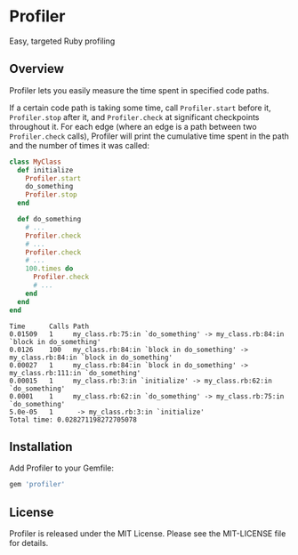 Profiler
========
Easy, targeted Ruby profiling

Overview
--------

Profiler lets you easily measure the time spent in specified code paths.

If a certain code path is taking some time, call `Profiler.start` before it, `Profiler.stop` after it, and `Profiler.check` at significant checkpoints throughout it. For each edge (where an edge is a path between two `Profiler.check` calls), Profiler will print the cumulative time spent in the path and the number of times it was called:

```ruby
class MyClass
  def initialize
    Profiler.start
    do_something
    Profiler.stop
  end

  def do_something
    # ...
    Profiler.check
    # ...
    Profiler.check
    # ...
    100.times do
      Profiler.check
      # ...
    end
  end
end
```

```
Time      Calls Path
0.01509   1     my_class.rb:75:in `do_something' -> my_class.rb:84:in `block in do_something'
0.0126    100   my_class.rb:84:in `block in do_something' -> my_class.rb:84:in `block in do_something'
0.00027   1     my_class.rb:84:in `block in do_something' -> my_class.rb:111:in `do_something'
0.00015   1     my_class.rb:3:in `initialize' -> my_class.rb:62:in `do_something'
0.0001    1     my_class.rb:62:in `do_something' -> my_class.rb:75:in `do_something'
5.0e-05   1      -> my_class.rb:3:in `initialize'
Total time: 0.028271198272705078
```

Installation
------------

Add Profiler to your Gemfile:

```ruby
gem 'profiler'
```

License
-------

Profiler is released under the MIT License. Please see the MIT-LICENSE file for details.
